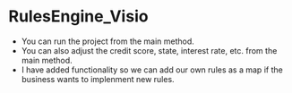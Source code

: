 # RulesEngine_Visio
- You can run the project from the main method. 
- You can also adjust the credit score, state, interest rate, etc. from the main method.
- I have added functionality so we can add our own rules as a map if the business wants to implenment new rules. 
